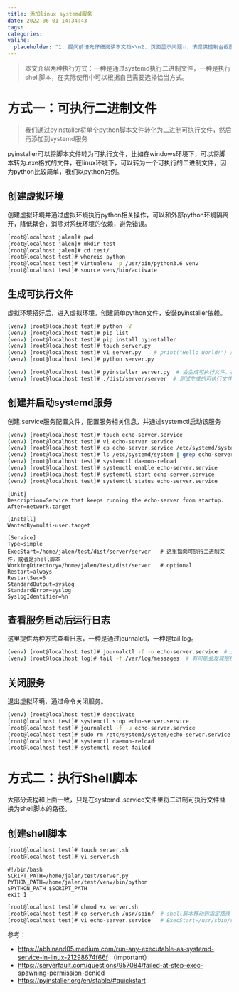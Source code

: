 ```yaml
---
title: 添加linux systemd服务
date: 2022-06-01 14:34:43
tags:
categories:
valine:
  placeholder: "1. 提问前请先仔细阅读本文档⚡\n2. 页面显示问题💥，请提供控制台截图📸或者您的测试网址\n3. 其他任何报错💣，请提供详细描述和截图📸，祝食用愉快💪"
---
```


> 本文介绍两种执行方式：一种是通过systemd执行二进制文件，一种是执行shell脚本，在实际使用中可以根据自己需要选择恰当方式。

# 方式一：可执行二进制文件

> 我们通过pyinstaller将单个python脚本文件转化为二进制可执行文件，然后再添加到systemd服务

pyinstaller可以将脚本文件转为可执行文件，比如在windows环境下，可以将脚本转为.exe格式的文件，在linux环境下，可以转为一个可执行的二进制文件，因为python比较简单，我们以python为例。

## 创建虚拟环境

创建虚拟环境并通过虚拟环境执行python相关操作，可以和外部python环境隔离开，降低耦合，消除对系统环境的依赖，避免错误。

```bash
[root@localhost jalen]# pwd
[root@localhost jalen]# mkdir test
[root@localhost jalen]# cd test/
[root@localhost test]# whereis python
[root@localhost test]# virtualenv -p /usr/bin/python3.6 venv
[root@localhost test]# source venv/bin/activate
```

## 生成可执行文件

虚拟环境搭好后，进入虚拟环境。创建简单python文件，安装pyinstaller依赖。

```bash
(venv) [root@localhost test]# python -V
(venv) [root@localhost test]# pip list
(venv) [root@localhost test]# pip install pyinstaller
(venv) [root@localhost test]# touch server.py
(venv) [root@localhost test]# vi server.py    # print("Hello World!") 随便打印一些
(venv) [root@localhost test]# python server.py

(venv) [root@localhost test]# pyinstaller server.py  # 会生成可执行文件，在dist目录下
(venv) [root@localhost test]# ./dist/server/server  # 测试生成的可执行文件
```

## 创建并启动systemd服务

创建.service服务配置文件，配置服务相关信息，并通过systemctl启动该服务

```bash
(venv) [root@localhost test]# touch echo-server.service
(venv) [root@localhost test]# vi echo-server.service
(venv) [root@localhost test]# cp echo-server.service /etc/systemd/system
(venv) [root@localhost test]# ls /etc/systemd/system | grep echo-server
(venv) [root@localhost test]# systemctl daemon-reload
(venv) [root@localhost test]# systemctl enable echo-server.service
(venv) [root@localhost test]# systemctl start echo-server.service  
(venv) [root@localhost test]# systemctl status echo-server.service
```

```file
[Unit]
Description=Service that keeps running the echo-server from startup.
After=network.target

[Install]
WantedBy=multi-user.target

[Service]
Type=simple
ExecStart=/home/jalen/test/dist/server/server   # 这里指向可执行二进制文件，或者是shell脚本
WorkingDirectory=/home/jalen/test/dist/server   # optional
Restart=always
RestartSec=5
StandardOutput=syslog
StandardError=syslog
SyslogIdentifier=%n
```

## 查看服务启动后运行日志

这里提供两种方式查看日志，一种是通过journalctl，一种是tail log。

```bash
(venv) [root@localhost test]# journalctl -f -u echo-server.service  # 查看运行日志
(venv) [root@localhost log]# tail -f /var/log/messages  # 有可能会发现报权限错误，可能是由于SELinux安全控制，将可执行文件copy到/usr/local/bin下再尝试
```

## 关闭服务

退出虚拟环境，通过命令关闭服务。

```bash
(venv) [root@localhost test]# deactivate
[root@localhost test]# systemctl stop echo-server.service
[root@localhost test]# journalctl -f -u echo-server.service
[root@localhost test]# sudo rm /etc/systemd/system/echo-server.service
[root@localhost test]# systemctl daemon-reload
[root@localhost test]# systemctl reset-failed
```

# 方式二：执行Shell脚本

大部分流程和上面一致，只是在systemd .service文件里将二进制可执行文件替换为shell脚本的路径。

## 创建shell脚本

```bash
[root@localhost test]# touch server.sh
[root@localhost test]# vi server.sh 
```

```shell
#!/bin/bash
SCRIPT_PATH=/home/jalen/test/server.py
PYTHON_PATH=/home/jalen/test/venv/bin/python
$PYTHON_PATH $SCRIPT_PATH
exit 1
```

```bash
[root@localhost test]# chmod +x server.sh
[root@localhost test]# cp server.sh /usr/sbin/  # shell脚本移动到指定路径
[root@localhost test]# vi echo-server.service   # ExecStart=/usr/sbin/server.sh  # 只需改这行， 后续操作和上面一样
```

参考：
- https://abhinand05.medium.com/run-any-executable-as-systemd-service-in-linux-21298674f66f  （important）
- https://serverfault.com/questions/957084/failed-at-step-exec-spawning-permission-denied
- https://pyinstaller.org/en/stable/#quickstart
